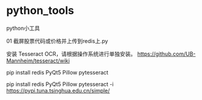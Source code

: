 # python_tools
python小工具

01 截屏股票代码或价格并上传到redis上.py

安装 Tesseract OCR，请根据操作系统进行单独安装。 https://github.com/UB-Mannheim/tesseract/wiki

pip install redis PyQt5 Pillow pytesseract

pip install redis PyQt5 Pillow pytesseract -i https://pypi.tuna.tsinghua.edu.cn/simple/


